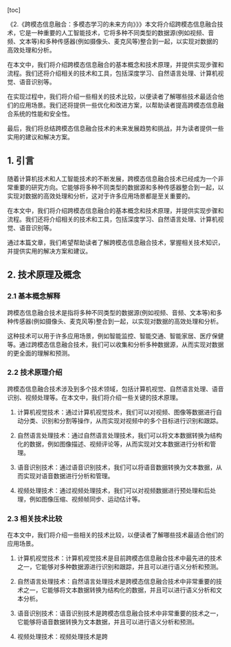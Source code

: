 
[toc]                    
                
                
《2.《跨模态信息融合：多模态学习的未来方向》》》本文将介绍跨模态信息融合技术，它是一种重要的人工智能技术，它将多种不同类型的数据源(例如视频、音频、文本等)和多种传感器(例如摄像头、麦克风等)整合到一起，以实现对数据的高效处理和分析。

在本文中，我们将介绍跨模态信息融合的基本概念和技术原理，并提供实现步骤和流程。我们还将介绍相关的技术和工具，包括深度学习、自然语言处理、计算机视觉、语音识别等。

在实现过程中，我们将介绍一些相关的技术比较，以便读者了解哪些技术最适合他们的应用场景。我们还将提供一些优化和改进方案，以帮助读者提高跨模态信息融合系统的性能和安全性。

最后，我们将总结跨模态信息融合技术的未来发展趋势和挑战，并为读者提供一些实用的建议和解决方案。

## 1. 引言

随着计算机技术和人工智能技术的不断发展，跨模态信息融合技术已经成为一个非常重要的研究方向。它能够将多种不同类型的数据源和多种传感器整合到一起，以实现对数据的高效处理和分析，这对于许多应用场景都是至关重要的。

在本文中，我们将介绍跨模态信息融合的基本概念和技术原理，并提供实现步骤和流程。我们还将介绍相关的技术和工具，包括深度学习、自然语言处理、计算机视觉、语音识别等。

通过本篇文章，我们希望帮助读者了解跨模态信息融合技术，掌握相关技术知识，并提供实用的解决方案和建议。

## 2. 技术原理及概念

### 2.1 基本概念解释

跨模态信息融合技术是指将多种不同类型的数据源(例如视频、音频、文本等)和多种传感器(例如摄像头、麦克风等)整合到一起，以实现对数据的高效处理和分析。

这种技术可以用于许多应用场景，例如智能监控、智能交通、智能家居、医疗保健等。通过跨模态信息融合技术，我们可以收集和分析多种数据源，从而实现对数据的更全面的理解和预测。

### 2.2 技术原理介绍

跨模态信息融合技术涉及到多个技术领域，包括计算机视觉、自然语言处理、语音识别、视频处理等。在本文中，我们将介绍一些关键的技术原理。

1. 计算机视觉技术：通过计算机视觉技术，我们可以对视频、图像等数据进行自动分类、识别和分割等操作，从而实现对视频中的多个目标进行识别和跟踪。

2. 自然语言处理技术：通过自然语言处理技术，我们可以将文本数据转换为结构化的数据，例如图像描述、视频评论等，从而实现对文本数据进行分析和管理。

3. 语音识别技术：通过语音识别技术，我们可以将语音数据转换为文本数据，从而实现对语音数据进行分析和管理。

4. 视频处理技术：通过视频处理技术，我们可以对视频数据进行预处理和后处理，例如图像压缩、视频帧同步、运动估计等。

### 2.3 相关技术比较

在本文中，我们将介绍一些相关的技术比较，以便读者了解哪些技术最适合他们的应用场景。

1. 计算机视觉技术：计算机视觉技术是目前跨模态信息融合技术中最先进的技术之一，它能够对多种数据源进行识别和跟踪，并且可以进行语义分析和预测。

2. 自然语言处理技术：自然语言处理技术是跨模态信息融合技术中非常重要的技术之一，它能够将文本数据转换为结构化的数据，并且可以进行语义分析和文本分析。

3. 语音识别技术：语音识别技术是跨模态信息融合技术中非常重要的技术之一，它能够将语音数据转换为文本数据，并且可以进行语义分析和预测。

4. 视频处理技术：视频处理技术是跨

